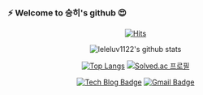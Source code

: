 ### ⚡ Welcome to 승히's github 😍

<div align=center>
  
  [![Hits](https://hits.seeyoufarm.com/api/count/incr/badge.svg?url=https%3A%2F%2Fgithub.com%2Fleleluv1122)](https://hits.seeyoufarm.com)
  
  </div>
  
  <div align=center>
  
 ![leleluv1122's github stats](https://github-readme-stats.vercel.app/api?username=leleluv1122&theme=buefy&show_icons=true)
  
  </div>
  
  
  <div align=center>
  
  [![Top Langs](https://github-readme-stats.vercel.app/api/top-langs/?username=leleluv1122&layout=compact&hide=python)](https://github.com/anuraghazra/github-readme-stats)
  [![Solved.ac 프로필](http://mazassumnida.wtf/api/v2/generate_badge?boj=leleluv1122)](https://solved.ac/leleluv1122)

  </div>

<div align=center>
  
 [![Tech Blog Badge](http://img.shields.io/badge/-Tech%20blog-black?style=flat-square&logo=github&link=https://leleluv1122.github.io/)](https://leleluv1122.github.io/)
 [![Gmail Badge](https://img.shields.io/badge/Gmail-d14836?style=flat-square&logo=Gmail&logoColor=white&link=mailto:beauty9712@gmail.com)](mailto:beauty9712@gmail.com)
 
</div>

<!--
**leleluv1122/leleluv1122** is a ✨ _special_ ✨ repository because its `README.md` (this file) appears on your GitHub profile.

Here are some ideas to get you started:

- 🔭 I’m currently working on ...
- 🌱 I’m currently learning ...
- 👯 I’m looking to collaborate on ...
- 🤔 I’m looking for help with ...
- 💬 Ask me about ...
- 📫 How to reach me: ...
- 😄 Pronouns: ...
- ⚡ Fun fact: ...
-->
